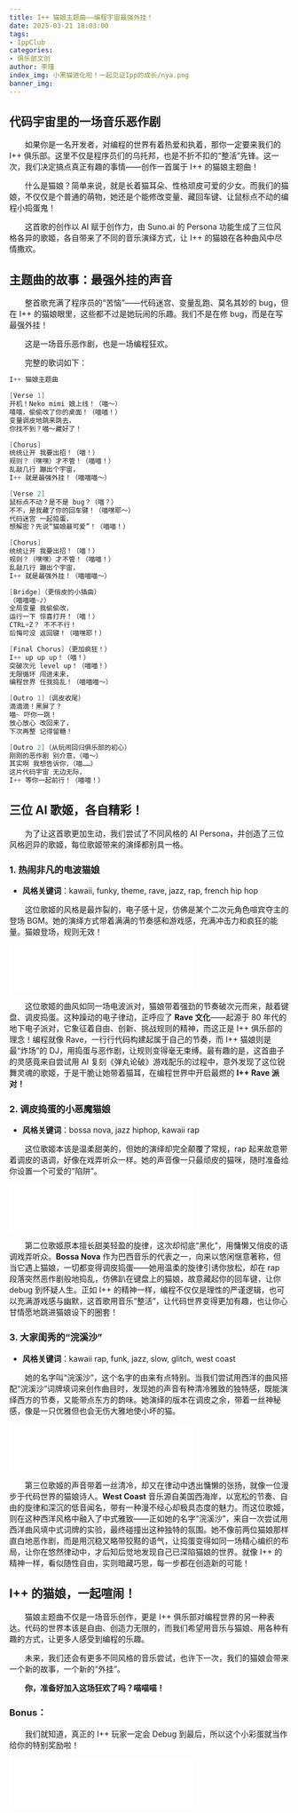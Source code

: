 ```yaml
---
title: I++ 猫娘主题曲——编程宇宙最强外挂！
date: 2025-03-21 18:03:00
tags:
- IppClub
categories:
- 俱乐部文创
author: 李瑾
index_img: 小黑猫进化啦！一起见证Ipp的成长/nya.png
banner_img: 
---
```


## 代码宇宙里的一场音乐恶作剧

&emsp;&emsp;如果你是一名开发者，对编程的世界有着热爱和执着，那你一定要来我们的 I++ 俱乐部。这里不仅是程序员们的乌托邦，也是不折不扣的“整活”先锋。这一次，我们决定搞点真正有趣的事情——创作一首属于 I++ 的猫娘主题曲！

&emsp;&emsp;什么是猫娘？简单来说，就是长着猫耳朵、性格顽皮可爱的少女。而我们的猫娘，不仅仅是个普通的萌物，她还是个能修改变量、藏回车键、让鼠标点不动的编程小捣蛋鬼！

&emsp;&emsp;这首歌的创作以 AI 赋于创作力，由 Suno.ai 的 Persona 功能生成了三位风格各异的歌姬，各自带来了不同的音乐演绎方式，让 I++ 的猫娘在各种曲风中尽情撒欢。

## 主题曲的故事：最强外挂的声音

&emsp;&emsp;整首歌充满了程序员的“苦恼”——代码迷宫、变量乱跑、莫名其妙的 bug，但在 I++ 的猫娘眼里，这些都不过是她玩闹的乐趣。我们不是在修 bug，而是在写最强外挂！

&emsp;&emsp;这是一场音乐恶作剧，也是一场编程狂欢。

&emsp;&emsp;完整的歌词如下：

```cpp
I++ 猫娘主题曲

[Verse 1]
开机！Neko mimi 娘上线！（喵～）
嘻嘻，偷偷改了你的桌面！（喵喵！）
变量调皮地跳来跳去，
你找不到？喵～藏好了！

[Chorus]
统统让开 我要出招！（喵！）
规则？（嘿嘿）才不管！（喵喵！）
乱敲几行 蹦出个宇宙，
I++ 就是最强外挂！（喵喵喵～）

[Verse 2]
鼠标点不动？是不是 bug？（喵？）
不不，是我藏了你的回车键！（喵嘿耶～）
代码迷宫 一起捣蛋，
想解密？先说“猫娘最可爱”！（喵喵！）

[Chorus]
统统让开 我要出招！（喵！）
规则？（嘿嘿）才不管！（喵喵！）
乱敲几行 蹦出个宇宙，
I++ 就是最强外挂！（喵喵喵～）

[Bridge]（更俏皮的小插曲）
（喵喵喵~♪）
全局变量 我偷偷改，
运行一下 惊喜打开！（喵！）
CTRL+Z？ 不不不行！
后悔可没 返回键！（喵嘿耶！）

[Final Chorus]（更加疯狂！）
I++ up up up！（喵！）
突破次元 level up！（喵喵！）
无限循环 闯进未来，
编程世界 任我捣乱！（喵喵喵～）

[Outro 1]（调皮收尾）
滴滴滴！黑屏了？
喵~ 吓你一跳！
放心放心 改回来了，
下次再整 记得留糖！

[Outro 2]（从玩闹回归俱乐部的初心）
刚刚的恶作剧 别介意，（喵～）
其实啊 我想告诉你，（喵……）
这片代码宇宙 无边无际，
I++ 等你一起前行！（喵喵！）
```

## 三位 AI 歌姬，各自精彩！

&emsp;&emsp;为了让这首歌更加生动，我们尝试了不同风格的 AI Persona，并创造了三位风格迥异的歌姬，每位歌姬带来的演绎都别具一格。

### 1. 热闹非凡的电波猫娘

- **风格关键词**：kawaii, funky, theme, rave, jazz, rap, french hip hop

&emsp;&emsp;这位歌姬的风格是最炸裂的，电子感十足，仿佛是某个二次元角色喧宾夺主的登场 BGM。她的演绎方式带着满满的节奏感和游戏感，充满冲击力和疯狂的能量。猫娘登场，规则无效！

<iframe frameborder="no" border="0" marginwidth="0" marginheight="0" width=330 height=86 src="//music.163.com/outchain/player?type=3&id=3073984430&auto=0&height=66"></iframe>

&emsp;&emsp;这位歌姬的曲风如同一场电波派对，猫娘带着强劲的节奏破次元而来，敲着键盘、调皮捣蛋。这种躁动的电子律动，正呼应了 **Rave 文化**——起源于 80 年代的地下电子派对，它象征着自由、创新、挑战规则的精神，而这正是 I++ 俱乐部的理念！编程就像 Rave，一行行代码构建起属于自己的节奏，而 I++ 猫娘则是最“炸场”的 DJ，用捣蛋与恶作剧，让规则变得毫无束缚。最有趣的是，这首曲子的灵感竟来自尝试用 AI 复刻《弹丸论破》游戏配乐的过程中，意外发现了这位锐舞灵魂的歌姬，于是干脆让她带着猫耳，在编程世界中开启最燃的 **I++ Rave 派对！**

### 2. 调皮捣蛋的小恶魔猫娘

- **风格关键词**：bossa nova, jazz hiphop, kawaii rap

&emsp;&emsp;这位歌姬本该是温柔甜美的，但她的演绎却完全颠覆了常规，rap 起来故意带着调皮的语调，好像在戏弄听众一样。她的声音像一只最顽皮的猫咪，随时准备给你设置一个可爱的“陷阱”。

<iframe frameborder="no" border="0" marginwidth="0" marginheight="0" width=330 height=86 src="//music.163.com/outchain/player?type=3&id=3074090075&auto=0&height=66"></iframe>

&emsp;&emsp;第二位歌姬原本擅长甜美轻盈的旋律，这次却彻底“黑化”，用慵懒又俏皮的语调戏弄听众。**Bossa Nova** 作为巴西音乐的代表之一，向来以悠闲惬意著称，但当它遇上猫娘，一切都变得调皮捣蛋——她用温柔的旋律引诱你放松，却在 rap 段落突然恶作剧般地捣乱，仿佛趴在键盘上的猫娘，故意藏起你的回车键，让你 debug 到怀疑人生。正如 I++ 的精神一样，编程不仅仅是理性的严谨逻辑，也可以充满游戏感与幽默，这首歌用音乐“整活”，让代码世界变得更加有趣，也让你心甘情愿地跳进猫娘设下的圈套！

### 3. 大家闺秀的“浣溪沙”

- **风格关键词**：kawaii rap, funk, jazz, slow, glitch, west coast

&emsp;&emsp;她的名字叫“浣溪沙”，这个名字的由来有点特别。当我们尝试用西洋的曲风搭配“浣溪沙”词牌填词来创作曲目时，发现她的声音有种清冷雅致的独特感，既能演绎西方的节奏，又能带点东方的韵味。她演绎的版本在调皮之余，带着一丝神秘感，像是一只优雅但也会无伤大雅地使小坏的猫。

<iframe frameborder="no" border="0" marginwidth="0" marginheight="0" width=330 height=86 src="//music.163.com/outchain/player?type=3&id=3073995495&auto=0&height=66"></iframe>

&emsp;&emsp;第三位歌姬的声音带着一丝清冷，却又在律动中透出慵懒的张扬，就像一位漫步于代码世界的猫娘诗人。**West Coast** 音乐源自美国西海岸，以宽松的节奏、自由的旋律和深沉的低音闻名，带有一种漫不经心却极具态度的魅力。而这位歌姬，则在这种西洋风格中融入了中式雅致——正如她的名字“浣溪沙”，来自一次尝试用西洋曲风填中式词牌的实验，最终碰撞出这种独特的氛围。她不像前两位猫娘那样直白地恶作剧，而是用沉稳又略带狡黠的语气，让捣蛋变得如同一场精心编织的布局，让你在悠然律动中，才后知后觉地发现自己已深陷猫娘的世界。就像 I++ 的精神一样，看似随性自由，实则暗藏巧思，每一步都在创造新的可能！

## I++ 的猫娘，一起喧闹！

&emsp;&emsp;猫娘主题曲不仅是一场音乐创作，更是 I++ 俱乐部对编程世界的另一种表达。代码的世界本该是自由、创造力无限的，而我们希望用音乐与猫娘、用各种有趣的方式，让更多人感受到编程的乐趣。

&emsp;&emsp;未来，我们还会有更多不同风格的音乐尝试，也许下一次，我们的猫娘会带来一个新的故事，一个新的“外挂”。

&emsp;&emsp;**你，准备好加入这场狂欢了吗？喵喵喵！**

### Bonus：

&emsp;&emsp;我们就知道，真正的 I++ 玩家一定会 Debug 到最后，所以这个小彩蛋就当作给你的特别奖励啦！

<iframe frameborder="no" border="0" marginwidth="0" marginheight="0" width=330 height=86 src="//music.163.com/outchain/player?type=3&id=3073992444&auto=0&height=66"></iframe>